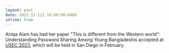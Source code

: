 ```yaml
---
layout: post
date: 2022-12-121 19:00:00-0400
inline: true
---
```


Aniqa Alam has had her paper "This is different from the Western world": Understanding Password Sharing Among Young Bangladeshis accepted at [USEC 2023](https://www.usablesecurity.net/USEC/usec23/), which will be held in San Diego in February.
